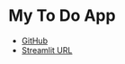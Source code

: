 My To Do App
============

- [GitHub](https://github.com/dkhill/my-todo-app/settings)
- [Streamlit URL](https://my-todo-app-gxcsg2cqecznchnvee445b.streamlit.app/)